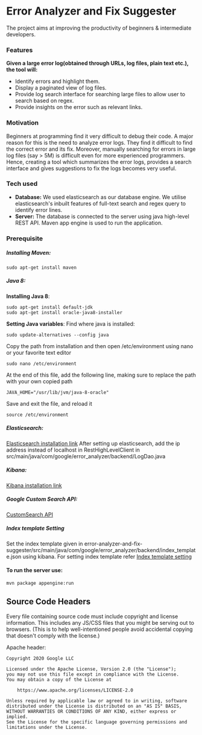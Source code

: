 # Error Analyzer and Fix Suggester
The project aims at improving the productivity of beginners & intermediate developers.


### Features
**Given a large error log(obtained through URLs, log files, plain text etc.), the tool will:**  
- Identify errors and highlight them.
- Display a paginated view of log files.
- Provide log search interface for searching large files to allow user to search based on regex.
- Provide insights on the error such as relevant links.
### Motivation
Beginners at programming find it very difficult to debug their code. A major reason for this is the need to analyze error logs. They find it difficult to find the correct error and its fix.
Moreover, manually searching for errors in large log files (say > 5M) is difficult even for more experienced programmers. Hence, creating a tool which summarizes the error logs, provides a search interface and gives suggestions to fix the logs becomes very useful.

### Tech used
- **Database:**
We used elasticsearch as our database engine. We utilise elasticsearch's inbuilt features of full-text search and regex query to identify error lines.  
- **Server:**
The database is connected to the server using java high-level REST API. Maven app engine is used to run the application.

### Prerequisite
##### Installing Maven:
    
    sudo apt-get install maven

##### Java 8:
**Installing Java 8**:

    sudo apt-get install default-jdk
    sudo apt-get install oracle-java8-installer
**Setting Java variables**:
Find where java is installed:

    sudo update-alternatives --config java
Copy the path from installation and then open /etc/environment using nano or your favorite text editor

    sudo nano /etc/environment
At the end of this file, add the following line, making sure to replace the path with your own copied path

    JAVA_HOME="/usr/lib/jvm/java-8-oracle"
Save and exit the file, and reload it

    source /etc/environment
 ##### Elasticsearch:
 
[Elasticsearch installation link](https://www.elastic.co/guide/en/elasticsearch/reference/7.x/install-elasticsearch.html)
After setting up elasticsearch, add the ip address instead of localhost in RestHighLevelClient in src/main/java/com/google/error_analyzer/backend/LogDao.java

##### Kibana:

[Kibana installation link](https://www.elastic.co/guide/en/kibana/7.x/install.html)

##### Google Custom Search API:

[CustomSearch API](https://developers.google.com/custom-search/)

##### Index template Setting

Set the index template given in
error-analyzer-and-fix-suggester/src/main/java/com/google/error_analyzer/backend/index_template.json 
using kibana. For setting index template refer [Index template setting](https://www.elastic.co/guide/en/elasticsearch/reference/7.x/indices-templates.html)

#### To run the server use:

    mvn package appengine:run

## Source Code Headers

Every file containing source code must include copyright and license
information. This includes any JS/CSS files that you might be serving out to
browsers. (This is to help well-intentioned people avoid accidental copying that
doesn't comply with the license.)

Apache header:

    Copyright 2020 Google LLC

    Licensed under the Apache License, Version 2.0 (the "License");
    you may not use this file except in compliance with the License.
    You may obtain a copy of the License at

        https://www.apache.org/licenses/LICENSE-2.0

    Unless required by applicable law or agreed to in writing, software
    distributed under the License is distributed on an "AS IS" BASIS,
    WITHOUT WARRANTIES OR CONDITIONS OF ANY KIND, either express or implied.
    See the License for the specific language governing permissions and
    limitations under the License.
